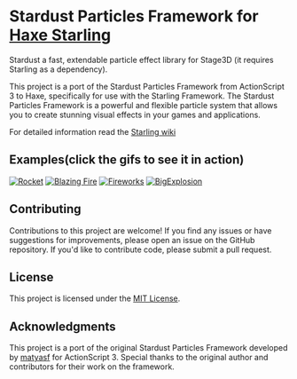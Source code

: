 # Stardust Particles Framework for [Haxe Starling](https://github.com/openfl/starling)

Stardust a fast, extendable particle effect library for Stage3D (it requires Starling as a dependency).

This project is a port of the Stardust Particles Framework from ActionScript 3 to Haxe, specifically for use with the Starling Framework. The Stardust Particles Framework is a powerful and flexible particle system that allows you to create stunning visual effects in your games and applications.

For detailed information read the [Starling wiki](http://wiki.starling-framework.org/extensions/stardust-engine)

## Examples(click the gifs to see it in action)

[![Rocket](https://i.gyazo.com/0bdec2f4e0d766d6a9fb317fa20b9a58.gif)](https://swazlord.itch.io/rocket-with-trail-stardust-particles-example)
[![Blazing Fire](https://i.gyazo.com/c2e9a38e721704b2302752ce3089709b.gif)](https://swazlord.itch.io/blazing-fire-stardust-particles-example)
[![Fireworks](https://i.gyazo.com/8630f4972aad4cbbf3b36f8c6c568517.gif)](https://swazlord.itch.io/fireworks-stardust-particles-example)
[![BigExplosion](https://i.gyazo.com/bb9500bfc23e20b093919435bcc7b493.gif)](https://swazlord.itch.io/big-explosion-stardust-particles-example)


## Contributing

Contributions to this project are welcome! If you find any issues or have suggestions for improvements, please open an issue on the GitHub repository. If you'd like to contribute code, please submit a pull request.

## License

This project is licensed under the [MIT License](LICENSE).

## Acknowledgments

This project is a port of the original Stardust Particles Framework developed by [matyasf](https://github.com/matyasf/stardust-library-plumbee) for ActionScript 3. Special thanks to the original author and contributors for their work on the framework.

